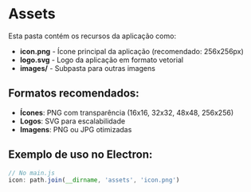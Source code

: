 # Assets

Esta pasta contém os recursos da aplicação como:

- **icon.png** - Ícone principal da aplicação (recomendado: 256x256px)
- **logo.svg** - Logo da aplicação em formato vetorial
- **images/** - Subpasta para outras imagens

## Formatos recomendados:

- **Ícones**: PNG com transparência (16x16, 32x32, 48x48, 256x256)
- **Logos**: SVG para escalabilidade
- **Imagens**: PNG ou JPG otimizadas

## Exemplo de uso no Electron:

```javascript
// No main.js
icon: path.join(__dirname, 'assets', 'icon.png')
```
